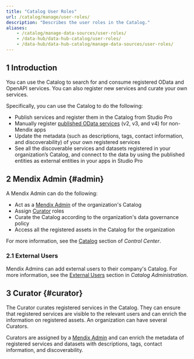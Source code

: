 ```yaml
---
title: "Catalog User Roles"
url: /catalog/manage/user-roles/
description: "Describes the user roles in the Catalog."
aliases:
    - /catalog/manage-data-sources/user-roles/
    - /data-hub/data-hub-catalog/user-roles/
    - /data-hub/data-hub-catalog/manage-data-sources/user-roles/
---
```


## 1 Introduction

You can use the Catalog to search for and consume registered OData and OpenAPI services. You can also register new services and curate your own services.

Specifically, you can use the Catalog to do the following: 

* Publish services and register them in the Catalog from Studio Pro
* Manually register [published OData services](/refguide/published-odata-services/) (v2, v3, and v4) for non-Mendix apps
* Update the metadata (such as descriptions, tags, contact information, and discoverability) of your own registered services
* See all the discoverable services and datasets registered in your organization’s Catalog, and connect to the data by using the published entities as external entities in your apps in Studio Pro

## 2 Mendix Admin {#admin}

A Mendix Admin can do the following:

* Act as a [Mendix Admin](/control-center/catalog-admin/) of the organization's Catalog
* Assign [Curator](#curator) roles
* Curate the Catalog according to the organization's data governance policy
* Access all the registered assets in the Catalog for the organization

For more information, see the [Catalog](/control-center/catalog-admin/) section of *Control Center*. 

### 2.1 External Users

Mendix Admins can add external users to their company's Catalog. For more information, see the [External Users](/control-center/catalog-admin/#external-users) section in *Catalog Administration*.

## 3 Curator {#curator}

The Curator curates registered services in the Catalog. They can ensure that registered services are visible to the relevant users and can enrich the information on registered assets. An organization can have several Curators. 

Curators are assigned by a [Mendix Admin](#admin) and can enrich the metadata of registered services and datasets with descriptions, tags, contact information, and discoverability.
